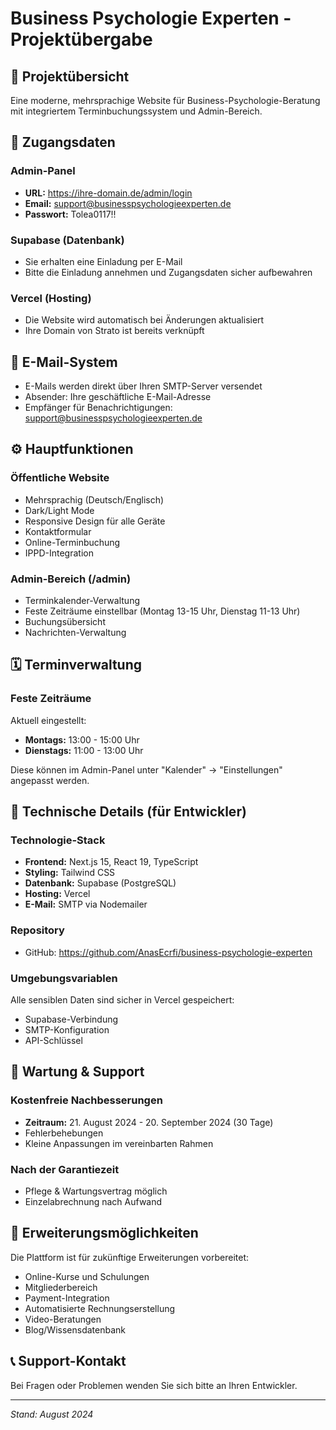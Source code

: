 # Business Psychologie Experten - Projektübergabe

## 🎯 Projektübersicht
Eine moderne, mehrsprachige Website für Business-Psychologie-Beratung mit integriertem Terminbuchungssystem und Admin-Bereich.

## 🔐 Zugangsdaten

### Admin-Panel
- **URL:** https://ihre-domain.de/admin/login
- **Email:** support@businesspsychologieexperten.de
- **Passwort:** Tolea0117!!

### Supabase (Datenbank)
- Sie erhalten eine Einladung per E-Mail
- Bitte die Einladung annehmen und Zugangsdaten sicher aufbewahren

### Vercel (Hosting)
- Die Website wird automatisch bei Änderungen aktualisiert
- Ihre Domain von Strato ist bereits verknüpft

## 📧 E-Mail-System
- E-Mails werden direkt über Ihren SMTP-Server versendet
- Absender: Ihre geschäftliche E-Mail-Adresse
- Empfänger für Benachrichtigungen: support@businesspsychologieexperten.de

## ⚙️ Hauptfunktionen

### Öffentliche Website
- Mehrsprachig (Deutsch/Englisch)
- Dark/Light Mode
- Responsive Design für alle Geräte
- Kontaktformular
- Online-Terminbuchung
- IPPD-Integration

### Admin-Bereich (/admin)
- Terminkalender-Verwaltung
- Feste Zeiträume einstellbar (Montag 13-15 Uhr, Dienstag 11-13 Uhr)
- Buchungsübersicht
- Nachrichten-Verwaltung

## 🗓️ Terminverwaltung

### Feste Zeiträume
Aktuell eingestellt:
- **Montags:** 13:00 - 15:00 Uhr
- **Dienstags:** 11:00 - 13:00 Uhr

Diese können im Admin-Panel unter "Kalender" → "Einstellungen" angepasst werden.

## 🚀 Technische Details (für Entwickler)

### Technologie-Stack
- **Frontend:** Next.js 15, React 19, TypeScript
- **Styling:** Tailwind CSS
- **Datenbank:** Supabase (PostgreSQL)
- **Hosting:** Vercel
- **E-Mail:** SMTP via Nodemailer

### Repository
- GitHub: https://github.com/AnasEcrfi/business-psychologie-experten

### Umgebungsvariablen
Alle sensiblen Daten sind sicher in Vercel gespeichert:
- Supabase-Verbindung
- SMTP-Konfiguration
- API-Schlüssel

## 📝 Wartung & Support

### Kostenfreie Nachbesserungen
- **Zeitraum:** 21. August 2024 - 20. September 2024 (30 Tage)
- Fehlerbehebungen
- Kleine Anpassungen im vereinbarten Rahmen

### Nach der Garantiezeit
- Pflege & Wartungsvertrag möglich
- Einzelabrechnung nach Aufwand

## 🔮 Erweiterungsmöglichkeiten

Die Plattform ist für zukünftige Erweiterungen vorbereitet:
- Online-Kurse und Schulungen
- Mitgliederbereich
- Payment-Integration
- Automatisierte Rechnungserstellung
- Video-Beratungen
- Blog/Wissensdatenbank

## 📞 Support-Kontakt

Bei Fragen oder Problemen wenden Sie sich bitte an Ihren Entwickler.

---

*Stand: August 2024*